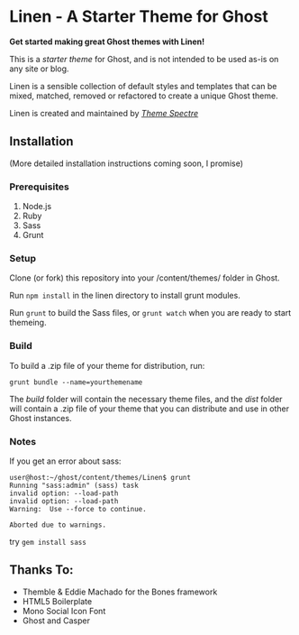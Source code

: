 # Linen - A Starter Theme for Ghost

**Get started making great Ghost themes with Linen!**

This is a *starter theme* for Ghost, and is not intended to be used as-is on any site or blog.

Linen is a sensible collection of default styles and templates that can be mixed, matched, removed or refactored to create a unique Ghost theme.

Linen is created and maintained by *[Theme Spectre](http://themespectre.com/linen)*

## Installation

(More detailed installation instructions coming soon, I promise)

### Prerequisites

1. Node.js
2. Ruby
3. Sass
4. Grunt


### Setup

Clone (or fork) this repository into your /content/themes/ folder in Ghost.

Run `npm install` in the linen directory to install grunt modules.

Run `grunt` to build the Sass files, or `grunt watch` when you are ready to start themeing.


### Build

To build a .zip file of your theme for distribution, run:

`grunt bundle --name=yourthemename`

The *build* folder will contain the necessary theme files, and the *dist* folder will contain a .zip file of your theme that you can distribute and use in other Ghost instances.

### Notes

If you get an error about sass:

    user@host:~/ghost/content/themes/Linen$ grunt
    Running "sass:admin" (sass) task
    invalid option: --load-path
    invalid option: --load-path
    Warning:  Use --force to continue.
    
    Aborted due to warnings.
  
try `gem install sass`

## Thanks To:

* Themble & Eddie Machado for the Bones framework
* HTML5 Boilerplate
* Mono Social Icon Font
* Ghost and Casper
